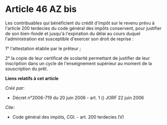 # Article 46 AZ bis

Les contribuables qui bénéficient du crédit d'impôt sur le revenu prévu à l'article 200 terdecies du code général des impôts
conservent, pour justifier de son bien-fondé et jusqu'à l'expiration du délai au cours duquel l'administration est
susceptible d'exercer son droit de reprise : 

1° l'attestation établie par le prêteur ; 

2° la copie de leur certificat de scolarité permettant de justifier de leur inscription dans un cycle de l'enseignement
supérieur au moment de la souscription du prêt.

**Liens relatifs à cet article**

_Créé par_:

  - Décret n°2006-719 du 20 juin 2006 - art. 1 () JORF 22 juin 2006

_Cite_:

  - Code général des impôts, CGI. - art. 200 terdecies (V)

